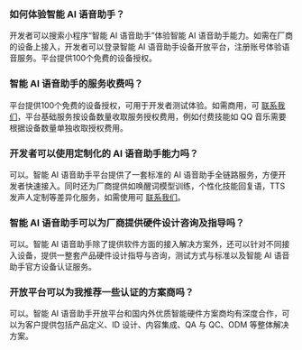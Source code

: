 ### 如何体验智能 AI 语音助手？
开发者可以搜索小程序“智能 AI 语音助手”体验智能 AI 语音助手能力。如需在厂商的设备上接入，开发者可以登录智能 AI 语音助手设备开放平台，注册账号体验语音服务。平台提供100个免费的设备授权。

### 智能 AI 语音助手的服务收费吗？
平台提供100个免费的设备授权，可用于开发者测试体验。如需商用，可 [联系我们](https://cloud.tencent.com/about/connect)，平台基础服务按设备数量收取服务授权费用，例如付费技能如 QQ 音乐需要根据设备数量单独收取授权费用。


### 开发者可以使用定制化的 AI 语音助手能力吗？
可以。智能 AI 语音助手平台提供了一套标准的 AI 语音助手全链路服务，方便开发者快速接入。同时还为厂商提供如唤醒词模型训练，个性化技能回复语，TTS 发声人定制等差异化服务，如需使用可 [联系我们](https://cloud.tencent.com/about/connec)。

### 智能 AI 语音助手可以为厂商提供硬件设计咨询及指导吗？
可以。智能 AI 语音助手除了提供软件方面的接入解决方案外，还可以针对不同接入设备，提供一整套产品硬件设计指导与咨询，测试方式与标准以及智能 AI 语音助手官方设备认证服务。

### 开放平台可以为我推荐一些认证的方案商吗？
可以。智能 AI 语音助手开放平台和国内外优质智能硬件方案商均有深度合作，可以为客户提供包括产品定义、ID 设计、内容集成、QA 与 QC、ODM 等整体解决方案。
